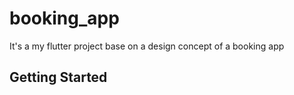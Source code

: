 # booking_app

It's a my flutter project base on a design concept of a booking app 

## Getting Started


